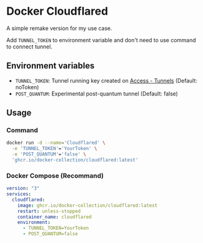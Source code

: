 # Docker Cloudflared

A simple remake version for my use case.

Add `TUNNEL_TOKEN` to environment variable and don't need to use command to connect tunnel.

## Environment variables

- ``TUNNEL_TOKEN``: Tunnel running key created on [Access - Tunnels](https://dash.teams.cloudflare.com/) (Default: noToken)
- ``POST_QUANTUM``: Experimental post-quantum tunnel (Default: false)

## Usage

### **Command**

```sh
docker run -d --name='Cloudflared' \
  -e 'TUNNEL_TOKEN'='YourToken' \
  -e 'POST_QUANTUM'='false' \
  'ghcr.io/docker-collection/cloudflared:latest'
```

### **Docker Compose** (Recommand)

```yml
version: "3"
services:
  cloudflared:
    image: ghcr.io/docker-collection/cloudflared:latest
    restart: unless-stopped
    container_name: cloudflared
    environment:
      - TUNNEL_TOKEN=YourToken
      - POST_QUANTUM=false
```

